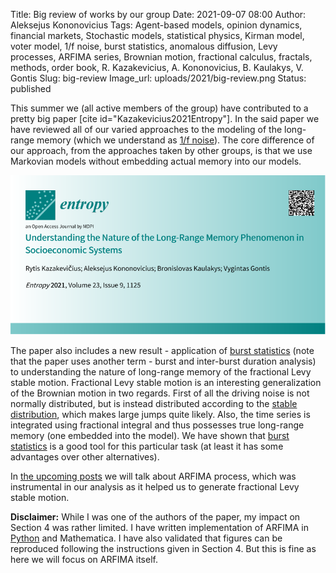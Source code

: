 Title: Big review of works by our group
Date: 2021-09-07 08:00
Author: Aleksejus Kononovicius
Tags: Agent-based models, opinion dynamics, financial markets, Stochastic models, statistical physics, Kirman model, voter model, 1/f noise, burst statistics, anomalous diffusion, Levy processes, ARFIMA series, Brownian motion, fractional calculus, fractals, methods, order book, R. Kazakevicius, A. Kononovicius, B. Kaulakys, V. Gontis
Slug: big-review
Image_url: uploads/2021/big-review.png
Status: published

This summer we (all active members of the group) have contributed to a
pretty big paper [cite id="Kazakevicius2021Entropy"]. In the said paper we
have reviewed all of our varied approaches to the modeling of the long-range
memory (which we understand as [1/f noise](/tag/1f-noise)). The core
difference of our approach, from the approaches taken by other groups, is
that we use Markovian models without embedding actual memory into our
models.

![Title page](/uploads/2021/big-review.png)

The paper also includes a new result - application of [burst
statistics](/tag/burst-statistics) (note that the paper uses another term -
burst and inter-burst duration analysis) to understanding the nature of
long-range memory of the fractional Levy stable motion. Fractional Levy
stable motion is an interesting generalization of the Brownian motion in two
regards. First of all the driving noise is not normally distributed, but is
instead distributed according to the [stable
distribution](https://en.wikipedia.org/wiki/Stable_distribution), which
makes large jumps quite likely. Also, the time series is integrated using
fractional integral and thus possesses true long-range memory (one embedded
into the model). We have shown that [burst
statistics](/tag/burst-statistics) is a good tool for this particular task
(at least it has some advantages over other alternatives).

In [the upcoming posts](/tag/arfima-series) we will talk about ARFIMA
process, which was instrumental in our analysis as it helped us to generate
fractional Levy stable motion.

**Disclaimer:** While I was one of the authors of the paper, my impact on
Section 4 was rather limited. I have written implementation of ARFIMA
in [Python](https://github.com/akononovicius/arfima) and Mathematica. I have
also validated that figures can be reproduced following the instructions
given in Section 4. But this is fine as here we will focus on ARFIMA itself.
